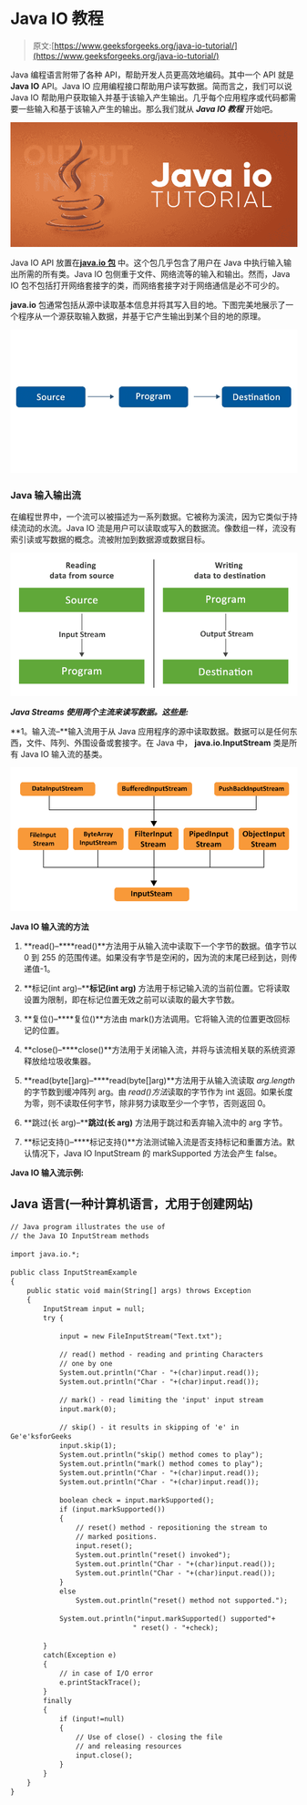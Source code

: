 # Java IO 教程

> 原文:[https://www.geeksforgeeks.org/java-io-tutorial/](https://www.geeksforgeeks.org/java-io-tutorial/)

Java 编程语言附带了各种 API，帮助开发人员更高效地编码。其中一个 API 就是 **Java IO** API。Java IO 应用编程接口帮助用户读写数据。简而言之，我们可以说 Java IO 帮助用户获取输入并基于该输入产生输出。几乎每个应用程序或代码都需要一些输入和基于该输入产生的输出。那么我们就从 ***Java IO 教程*** 开始吧。

![Java-IO-Tutorial](img/e977f8f06f1549837bb72b9fd8474960.png)

Java IO API 放置在[**java.io 包**](https://www.geeksforgeeks.org/java-io-packag/) 中。这个包几乎包含了用户在 Java 中执行输入输出所需的所有类。Java IO 包侧重于文件、网络流等的输入和输出。然而，Java IO 包不包括打开网络套接字的类，而网络套接字对于网络通信是必不可少的。

**java.io** 包通常包括从源中读取基本信息并将其写入目的地。下图完美地展示了一个程序从一个源获取输入数据，并基于它产生输出到某个目的地的原理。

![Java IO Source and Destination](img/9238a98862f9a5c9776c08133851721d.png)

### Java 输入输出流

在编程世界中，一个流可以被描述为一系列数据。它被称为溪流，因为它类似于持续流动的水流。Java IO 流是用户可以读取或写入的数据流。像数组一样，流没有索引读或写数据的概念。流被附加到数据源或数据目标。

![Java IO Reading and Writing](img/a93a8a411e8f778fda21c636479f7f1a.png)

***Java Streams 使用两个主流来读写数据。这些是:***

**1。输入流–**输入流用于从 Java 应用程序的源中读取数据。数据可以是任何东西，文件、阵列、外围设备或套接字。在 Java 中， **java.io.InputStream** 类是所有 Java IO 输入流的基类。

![](img/36b52a3bdabee6969c275df2600af46b.png)

**Java IO 输入流的方法**

1.  **read()–****read()**方法用于从输入流中读取下一个字节的数据。值字节以 0 到 255 的范围传递。如果没有字节是空闲的，因为流的末尾已经到达，则传递值-1。

2.  **标记(int arg)–****标记(int arg)** 方法用于标记输入流的当前位置。它将读取设置为限制，即在标记位置无效之前可以读取的最大字节数。

3.  **复位()–****复位()**方法由 mark()方法调用。它将输入流的位置更改回标记的位置。

4.  **close()–****close()**方法用于关闭输入流，并将与该流相关联的系统资源释放给垃圾收集器。

5.  **read(byte[]arg)–****read(byte[]arg)**方法用于从输入流读取 *arg.length* 的字节数到缓冲阵列 arg。由 *read()方法*读取的字节作为 int 返回。如果长度为零，则不读取任何字节，除非努力读取至少一个字节，否则返回 0。

6.  **跳过(长 arg)–****跳过(长 arg)** 方法用于跳过和丢弃输入流中的 arg 字节。

7.  **标记支持()–****标记支持()**方法测试输入流是否支持标记和重置方法。默认情况下，Java IO InputStream 的 markSupported 方法会产生 false。

**Java IO 输入流示例:**

## Java 语言(一种计算机语言，尤用于创建网站)

```
// Java program illustrates the use of
// the Java IO InputStream methods

import java.io.*;

public class InputStreamExample
{
    public static void main(String[] args) throws Exception
    {
        InputStream input = null;
        try {

            input = new FileInputStream("Text.txt");

            // read() method - reading and printing Characters
            // one by one
            System.out.println("Char - "+(char)input.read());
            System.out.println("Char - "+(char)input.read());

            // mark() - read limiting the 'input' input stream
            input.mark(0);

            // skip() - it results in skipping of 'e' in Ge'e'ksforGeeks
            input.skip(1);
            System.out.println("skip() method comes to play");
            System.out.println("mark() method comes to play");
            System.out.println("Char - "+(char)input.read());
            System.out.println("Char - "+(char)input.read());

            boolean check = input.markSupported();
            if (input.markSupported())
            {
                // reset() method - repositioning the stream to
                // marked positions.
                input.reset();
                System.out.println("reset() invoked");
                System.out.println("Char - "+(char)input.read());
                System.out.println("Char - "+(char)input.read());
            }
            else
                System.out.println("reset() method not supported.");

            System.out.println("input.markSupported() supported"+
                              " reset() - "+check);

        }
        catch(Exception e)
        {
            // in case of I/O error
            e.printStackTrace();
        }
        finally
        {
            if (input!=null)
            {
                // Use of close() - closing the file
                // and releasing resources
                input.close();
            }
        }
    }
}
```